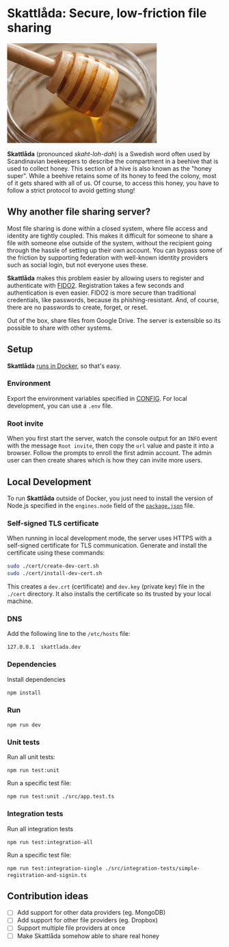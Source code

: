 # Skattlåda: Secure, low-friction file sharing

![logo](./public/images/logo-lg.png)

**Skattlåda** (pronounced _skaht-loh-dah_) is a Swedish word often used by Scandinavian beekeepers to describe the compartment in a beehive that is used to collect honey. This section of a hive is also known as the "honey super". While a beehive retains some of its honey to feed the colony, most of it gets shared with all of us. Of course, to access this honey, you have to follow a strict protocol to avoid getting stung!

## Why another file sharing server?

Most file sharing is done within a closed system, where file access and identity are tightly coupled. This makes it difficult for someone to share a file with someone else outside of the system, without the recipient going through the hassle of setting up their own account. You can bypass some of the friction by supporting federation with well-known identity providers such as social login, but not everyone uses these.

**Skattlåda** makes this problem easier by allowing users to register and authenticate with [FIDO2](https://fidoalliance.org/fido2/). Registration takes a few seconds and authentication is even easier. FIDO2 is more secure than traditional credentials, like passwords, because its phishing-resistant. And, of course, there are no passwords to create, forget, or reset.

Out of the box, share files from Google Drive. The server is extensible so its possible to share with other systems.

## Setup

**Skattlåda** [runs in Docker](https://hub.docker.com/r/twistedstream/skattlada), so that's easy.

### Environment

Export the environment variables specified in [CONFIG](./CONFIG.md). For local development, you can use a `.env` file.

### Root invite

When you first start the server, watch the console output for an `INFO` event with the message `Root invite`, then copy the `url` value and paste it into a browser. Follow the prompts to enroll the first admin account. The admin user can then create shares which is how they can invite more users.

## Local Development

To run **Skattlåda** outside of Docker, you just need to install the version of Node.js specified in the `engines.node` field of the [`package.json`](./package.json) file.

### Self-signed TLS certificate

When running in local development mode, the server uses HTTPS with a self-signed certificate for TLS communication. Generate and install the certificate using these commands:

```bash
sudo ./cert/create-dev-cert.sh
sudo ./cert/install-dev-cert.sh
```

This creates a `dev.crt` (certificate) and `dev.key` (private key) file in the `./cert` directory. It also installs the certificate so its trusted by your local machine.

### DNS

Add the following line to the `/etc/hosts` file:

```text
127.0.0.1  skattlada.dev
```

### Dependencies

Install dependencies

```shell
npm install
```

### Run

```shell
npm run dev
```

### Unit tests

Run all unit tests:

```shell
npm run test:unit
```

Run a specific test file:

```shell
npm run test:unit ./src/app.test.ts
```

### Integration tests

Run all integration tests

```shell
npm run test:integration-all
```

Run a specific test file:

```shell
npm run test:integration-single ./src/integration-tests/simple-registration-and-signin.ts
```

## Contribution ideas

- [ ] Add support for other data providers (eg. MongoDB)
- [ ] Add support for other file providers (eg. Dropbox)
- [ ] Support multiple file providers at once
- [ ] Make Skattlåda somehow able to share real honey
